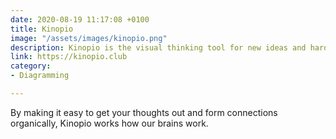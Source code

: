 ```yaml
---
date: 2020-08-19 11:17:08 +0100
title: Kinopio
image: "/assets/images/kinopio.png"
description: Kinopio is the visual thinking tool for new ideas and hard problems.
link: https://kinopio.club
category:
- Diagramming

---
```

By making it easy to get your thoughts out and form connections organically, Kinopio works how our brains work.